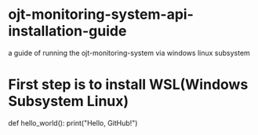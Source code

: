 # ojt-monitoring-system-api-installation-guide
a guide of running the ojt-monitoring-system via windows linux subsystem

# First step is to install WSL(Windows Subsystem Linux)
def hello_world():
    print("Hello, GitHub!")

